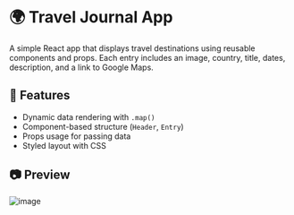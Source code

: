 # 🌍 Travel Journal App

A simple React app that displays travel destinations using reusable components and props. Each entry includes an image, country, title, dates, description, and a link to Google Maps.

## 🚀 Features

* Dynamic data rendering with `.map()`
* Component-based structure (`Header`, `Entry`)
* Props usage for passing data
* Styled layout with CSS 


## 📷 Preview
![image](https://github.com/user-attachments/assets/0ef7bd0e-1f2e-4a4c-af03-e46e28ba3a10)



